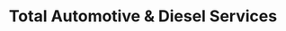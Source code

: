 ---
title: "Total Automotive & Diesel Services"
url: /poolesville/total-automotive-and-diesel-services/
shop: car repair
---